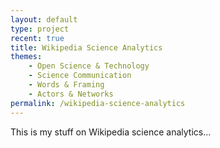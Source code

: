 ```yaml
---
layout: default
type: project
recent: true
title: Wikipedia Science Analytics
themes: 
    - Open Science & Technology
    - Science Communication
    - Words & Framing
    - Actors & Networks
permalink: /wikipedia-science-analytics
---
```


This is my stuff on Wikipedia science analytics...

